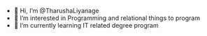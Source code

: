 - 👋 Hi, I’m @TharushaLiyanage
- 👀 I’m interested in Programming and relational things to program
- 🌱 I’m currently learning IT related degree program


<!---
TharushaLiyanage/TharushaLiyanage is a ✨ special ✨ repository because its `README.md` (this file) appears on your GitHub profile.
You can click the Preview link to take a look at your changes.
--->
